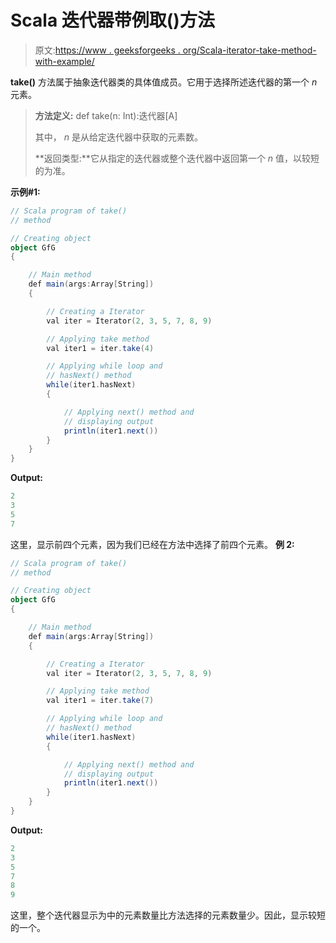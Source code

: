 # Scala 迭代器带例取()方法

> 原文:[https://www . geeksforgeeks . org/Scala-iterator-take-method-with-example/](https://www.geeksforgeeks.org/scala-iterator-take-method-with-example/)

**take()** 方法属于抽象迭代器类的具体值成员。它用于选择所述迭代器的第一个 *n* 元素。

> **方法定义:** def take(n: Int):迭代器[A]
> 
> 其中， *n* 是从给定迭代器中获取的元素数。
> 
> **返回类型:**它从指定的迭代器或整个迭代器中返回第一个 *n* 值，以较短的为准。

**示例#1:**

```scala
// Scala program of take()
// method

// Creating object
object GfG
{ 

    // Main method
    def main(args:Array[String])
    {

        // Creating a Iterator 
        val iter = Iterator(2, 3, 5, 7, 8, 9)

        // Applying take method 
        val iter1 = iter.take(4)

        // Applying while loop and
        // hasNext() method
        while(iter1.hasNext)
        {

            // Applying next() method and
            // displaying output
            println(iter1.next())
        }
    }
}
```

**Output:**

```scala
2
3
5
7

```

这里，显示前四个元素，因为我们已经在方法中选择了前四个元素。
**例 2:**

```scala
// Scala program of take()
// method

// Creating object
object GfG
{ 

    // Main method
    def main(args:Array[String])
    {

        // Creating a Iterator 
        val iter = Iterator(2, 3, 5, 7, 8, 9)

        // Applying take method 
        val iter1 = iter.take(7)

        // Applying while loop and
        // hasNext() method
        while(iter1.hasNext)
        {

            // Applying next() method and
            // displaying output
            println(iter1.next())
        }
    }
}
```

**Output:**

```scala
2
3
5
7
8
9

```

这里，整个迭代器显示为中的元素数量比方法选择的元素数量少。因此，显示较短的一个。